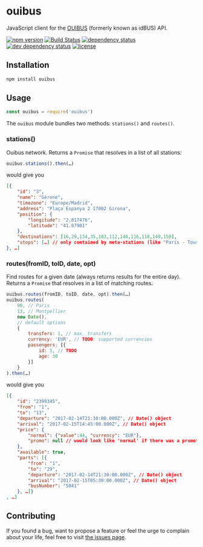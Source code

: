 # ouibus

JavaScript client for the [OUIBUS](http://www.ouibus.com/) (formerly known as idBUS) API.

[![npm version](https://img.shields.io/npm/v/ouibus.svg)](https://www.npmjs.com/package/ouibus)
[![Build Status](https://travis-ci.org/juliuste/ouibus.svg?branch=master)](https://travis-ci.org/juliuste/ouibus)
[![dependency status](https://img.shields.io/david/juliuste/ouibus.svg)](https://david-dm.org/juliuste/ouibus)
[![dev dependency status](https://img.shields.io/david/dev/juliuste/ouibus.svg)](https://david-dm.org/juliuste/ouibus#info=devDependencies)
[![license](https://img.shields.io/github/license/juliuste/ouibus.svg?style=flat)](LICENSE)

## Installation

```sh
npm install ouibus
```

## Usage

```js
const ouibus = require('ouibus')
```

The `ouibus` module bundles two methods: `stations()` and `routes()`.

### stations()

Ouibus network. Returns a `Promise` that resolves in a list of all stations:

```js 
ouibus.stations().then(…)
```

would give you

```json
[{
	"id": "3",
	"name": "Gérone",
	"timezone": "Europe/Madrid",
	"address": "Plaça Espanya 2 17002 Girona",
	"position": {
		"longitude": "2.817476",
		"latitude": "41.97901"
	},
	"destinations": [16,29,134,35,103,112,146,116,118,149,150],
	"stops": […] // only contained by meta-stations (like "Paris - Tous les arrêts"), list of subordinate stops)
}, …]

```

### routes(fromID, toID, date, opt)

Find routes for a given date (always returns results for the entire day). Returns a `Promise` that resolves in a list of matching routes.

```js
ouibus.routes(fromID, toID, date, opt).then(…)
ouibus.routes(
	90, // Paris
	13, // Montpellier
	new Date(),
	// default options
	{
		transfers: 1, // max. transfers
		currency: 'EUR', // TODO: supported currencies
		passengers: [{
			id: 1, // TODO
			age: 30
		}]
	}
).then(…)
```

would give you

```json
[{
	"id": "2399345",
	"from": "1",
	"to": "13",
	"departure": "2017-02-14T21:30:00.000Z", // Date() object
	"arrival": "2017-02-15T14:45:00.000Z", // Date() object
	"price": {
		"normal": {"value":44, "currency": "EUR"},
		"promo": null // would look like 'normal' if there was a promotion
	},
	"available": true,
	"parts": [{
		"from": "1",
		"to": "29",
		"departure": "2017-02-14T21:30:00.000Z", // Date() object
		"arrival": "2017-02-15T05:30:00.000Z", // Date() object
		"busNumber": "5041"
	}, …]}
, …]
```

## Contributing

If you found a bug, want to propose a feature or feel the urge to complain about your life, feel free to visit [the issues page](https://github.com/juliuste/ouibus/issues).